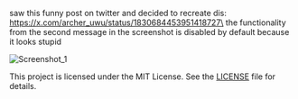 saw this funny post on twitter and decided to recreate dis: https://x.com/archer_uwu/status/1830684453951418727\
the functionality from the second message in the screenshot is disabled by default because it looks stupid

![Screenshot_1](https://i.imgur.com/QzxHz6Z.png)

This project is licensed under the MIT License. See the [LICENSE](LICENSE) file for details.

